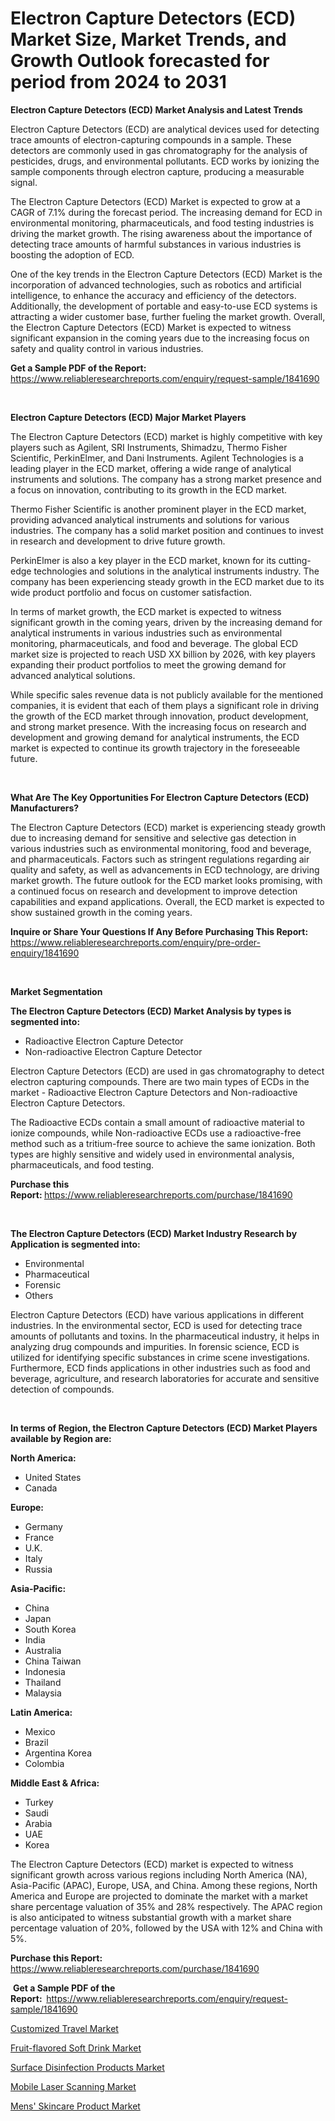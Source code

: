 <p><h1>Electron Capture Detectors (ECD) Market Size, Market Trends, and Growth Outlook forecasted for period from 2024 to 2031</h1></p><p><strong>Electron Capture Detectors (ECD) Market Analysis and Latest Trends</strong></p>
<p><p>Electron Capture Detectors (ECD) are analytical devices used for detecting trace amounts of electron-capturing compounds in a sample. These detectors are commonly used in gas chromatography for the analysis of pesticides, drugs, and environmental pollutants. ECD works by ionizing the sample components through electron capture, producing a measurable signal.</p><p>The Electron Capture Detectors (ECD) Market is expected to grow at a CAGR of 7.1% during the forecast period. The increasing demand for ECD in environmental monitoring, pharmaceuticals, and food testing industries is driving the market growth. The rising awareness about the importance of detecting trace amounts of harmful substances in various industries is boosting the adoption of ECD.</p><p>One of the key trends in the Electron Capture Detectors (ECD) Market is the incorporation of advanced technologies, such as robotics and artificial intelligence, to enhance the accuracy and efficiency of the detectors. Additionally, the development of portable and easy-to-use ECD systems is attracting a wider customer base, further fueling the market growth. Overall, the Electron Capture Detectors (ECD) Market is expected to witness significant expansion in the coming years due to the increasing focus on safety and quality control in various industries.</p></p>
<p><strong>Get a Sample PDF of the Report:&nbsp;</strong> <a href="https://www.reliableresearchreports.com/enquiry/request-sample/1841690">https://www.reliableresearchreports.com/enquiry/request-sample/1841690</a></p>
<p>&nbsp;</p>
<p><strong>Electron Capture Detectors (ECD) Major Market Players</strong></p>
<p><p>The Electron Capture Detectors (ECD) market is highly competitive with key players such as Agilent, SRI Instruments, Shimadzu, Thermo Fisher Scientific, PerkinElmer, and Dani Instruments. Agilent Technologies is a leading player in the ECD market, offering a wide range of analytical instruments and solutions. The company has a strong market presence and a focus on innovation, contributing to its growth in the ECD market.</p><p>Thermo Fisher Scientific is another prominent player in the ECD market, providing advanced analytical instruments and solutions for various industries. The company has a solid market position and continues to invest in research and development to drive future growth.</p><p>PerkinElmer is also a key player in the ECD market, known for its cutting-edge technologies and solutions in the analytical instruments industry. The company has been experiencing steady growth in the ECD market due to its wide product portfolio and focus on customer satisfaction.</p><p>In terms of market growth, the ECD market is expected to witness significant growth in the coming years, driven by the increasing demand for analytical instruments in various industries such as environmental monitoring, pharmaceuticals, and food and beverage. The global ECD market size is projected to reach USD XX billion by 2026, with key players expanding their product portfolios to meet the growing demand for advanced analytical solutions.</p><p>While specific sales revenue data is not publicly available for the mentioned companies, it is evident that each of them plays a significant role in driving the growth of the ECD market through innovation, product development, and strong market presence. With the increasing focus on research and development and growing demand for analytical instruments, the ECD market is expected to continue its growth trajectory in the foreseeable future.</p></p>
<p>&nbsp;</p>
<p><strong>What Are The Key Opportunities For Electron Capture Detectors (ECD) Manufacturers?</strong></p>
<p><p>The Electron Capture Detectors (ECD) market is experiencing steady growth due to increasing demand for sensitive and selective gas detection in various industries such as environmental monitoring, food and beverage, and pharmaceuticals. Factors such as stringent regulations regarding air quality and safety, as well as advancements in ECD technology, are driving market growth. The future outlook for the ECD market looks promising, with a continued focus on research and development to improve detection capabilities and expand applications. Overall, the ECD market is expected to show sustained growth in the coming years.</p></p>
<p><strong>Inquire or Share Your Questions If Any Before Purchasing This Report:</strong> <a href="https://www.reliableresearchreports.com/enquiry/pre-order-enquiry/1841690">https://www.reliableresearchreports.com/enquiry/pre-order-enquiry/1841690</a></p>
<p>&nbsp;</p>
<p><strong>Market Segmentation</strong></p>
<p><strong>The Electron Capture Detectors (ECD) Market Analysis by types is segmented into:</strong></p>
<p><ul><li>Radioactive Electron Capture Detector</li><li>Non-radioactive Electron Capture Detector</li></ul></p>
<p><p>Electron Capture Detectors (ECD) are used in gas chromatography to detect electron capturing compounds. There are two main types of ECDs in the market - Radioactive Electron Capture Detectors and Non-radioactive Electron Capture Detectors. </p><p>The Radioactive ECDs contain a small amount of radioactive material to ionize compounds, while Non-radioactive ECDs use a radioactive-free method such as a tritium-free source to achieve the same ionization. Both types are highly sensitive and widely used in environmental analysis, pharmaceuticals, and food testing.</p></p>
<p><strong>Purchase this Report:&nbsp;</strong><a href="https://www.reliableresearchreports.com/purchase/1841690">https://www.reliableresearchreports.com/purchase/1841690</a></p>
<p>&nbsp;</p>
<p><strong>The Electron Capture Detectors (ECD) Market Industry Research by Application is segmented into:</strong></p>
<p><ul><li>Environmental</li><li>Pharmaceutical</li><li>Forensic</li><li>Others</li></ul></p>
<p><p>Electron Capture Detectors (ECD) have various applications in different industries. In the environmental sector, ECD is used for detecting trace amounts of pollutants and toxins. In the pharmaceutical industry, it helps in analyzing drug compounds and impurities. In forensic science, ECD is utilized for identifying specific substances in crime scene investigations. Furthermore, ECD finds applications in other industries such as food and beverage, agriculture, and research laboratories for accurate and sensitive detection of compounds.</p></p>
<p>&nbsp;</p>
<p><strong>In terms of Region, the Electron Capture Detectors (ECD) Market Players available by Region are:</strong></p>
<p>
    <p> <strong> North America: </strong>
        <ul>
            <li>United States</li>
            <li>Canada</li>
        </ul>
        </p> 
    <p> <strong> Europe: </strong>
        <ul>
            <li>Germany</li>
            <li>France</li>
            <li>U.K.</li>
            <li>Italy</li>
            <li>Russia</li>
        </ul>
        </p> 
    <p> <strong> Asia-Pacific: </strong>
        <ul>
            <li>China</li>
            <li>Japan</li>
            <li>South Korea</li>
            <li>India</li>
            <li>Australia</li>
            <li>China Taiwan</li>
            <li>Indonesia</li>
            <li>Thailand</li>
            <li>Malaysia</li>
        </ul>
        </p> 
    <p> <strong> Latin America: </strong>
        <ul>
            <li>Mexico</li>
            <li>Brazil</li>
            <li>Argentina Korea</li>
            <li>Colombia</li>
        </ul>
        </p> 
    <p> <strong> Middle East & Africa: </strong>
        <ul>
            <li>Turkey</li>
            <li>Saudi</li>
            <li>Arabia</li>
            <li>UAE</li>
            <li>Korea</li>
        </ul>
    </p>
    </p>
<p><p>The Electron Capture Detectors (ECD) market is expected to witness significant growth across various regions including North America (NA), Asia-Pacific (APAC), Europe, USA, and China. Among these regions, North America and Europe are projected to dominate the market with a market share percentage valuation of 35% and 28% respectively. The APAC region is also anticipated to witness substantial growth with a market share percentage valuation of 20%, followed by the USA with 12% and China with 5%.</p></p>
<p><strong>Purchase this Report: </strong><a href="https://www.reliableresearchreports.com/purchase/1841690">https://www.reliableresearchreports.com/purchase/1841690</a></p>
<p>&nbsp;<strong>Get a Sample PDF of the Report:&nbsp;&nbsp;</strong><a href="https://www.reliableresearchreports.com/enquiry/request-sample/1841690">https://www.reliableresearchreports.com/enquiry/request-sample/1841690</a></p>
<p><strong></strong></p>
<p><p><a href="https://medium.com/@dritasmani2022/customized-travel-market-competitive-analysis-market-trends-and-forecast-to-2031-e614ef642203">Customized Travel Market</a></p><p><a href="https://github.com/dimitrishawkinswaynenp91rgz/Market-Research-Report-List-1/blob/main/fruit-flavored-soft-drink-market.md">Fruit-flavored Soft Drink Market</a></p><p><a href="https://medium.com/@arnisaleka1951/surface-disinfection-products-market-research-report-its-history-and-forecast-2024-to-2031-210deec0f8ff">Surface Disinfection Products Market</a></p><p><a href="https://medium.com/@arnisaleka1951/analyzing-mobile-laser-scanning-market-global-industry-perspective-and-forecast-2024-to-2031-e7096afed695">Mobile Laser Scanning Market</a></p><p><a href="https://github.com/changoleonlaverguenzanoexiste/Market-Research-Report-List-2/blob/main/mens-skincare-product-market.md">Mens' Skincare Product Market</a></p></p>